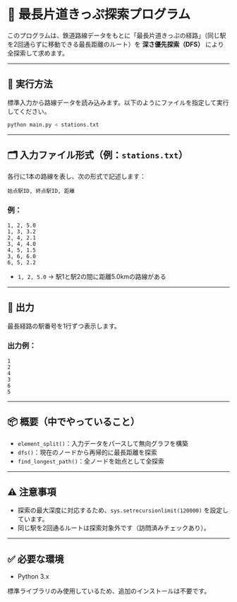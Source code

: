 # 📍 最長片道きっぷ探索プログラム

このプログラムは、鉄道路線データをもとに「最長片道きっぷの経路」（同じ駅を2回通らずに移動できる最長距離のルート）を **深さ優先探索（DFS）** により全探索して求めます。

---

## 🚀 実行方法

標準入力から路線データを読み込みます。以下のようにファイルを指定して実行してください。

```bash
python main.py < stations.txt
```

---

## 🗂️ 入力ファイル形式（例：`stations.txt`）

各行に1本の路線を表し、次の形式で記述します：

```
始点駅ID, 終点駅ID, 距離
```

### 例：

```text
1, 2, 5.0
1, 3, 3.2
2, 4, 2.1
3, 4, 4.0
4, 5, 1.5
3, 6, 6.0
6, 5, 2.2
```

- `1, 2, 5.0` → 駅1と駅2の間に距離5.0kmの路線がある

---

## 🧠 出力

最長経路の駅番号を1行ずつ表示します。

### 出力例：

```
1
2
4
3
6
5
```

---

## 📦 概要（中でやっていること）

- `element_split()`：入力データをパースして無向グラフを構築
- `dfs()`：現在のノードから再帰的に最長距離を探索
- `find_longest_path()`：全ノードを始点として全探索

---

## ⚠️ 注意事項

- 探索の最大深度に対応するため、`sys.setrecursionlimit(120000)` を設定しています。
- 同じ駅を2回通るルートは探索対象外です（訪問済みチェックあり）。

---

## ✅ 必要な環境

- Python 3.x

標準ライブラリのみ使用しているため、追加のインストールは不要です。
